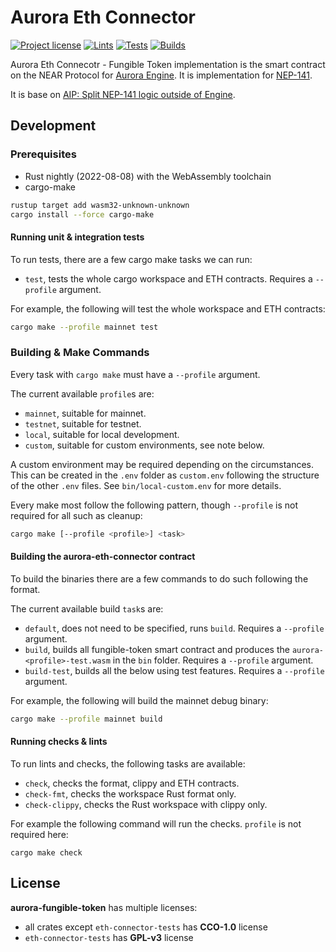 # Aurora Eth Connector

[![Project license](https://img.shields.io/badge/License-Public%20Domain-blue.svg)](https://creativecommons.org/publicdomain/zero/1.0/)
[![Lints](https://github.com/aurora-is-near/aurora-fungible-token/actions/workflows/lints.yml/badge.svg)](https://github.com/aurora-is-near/aurora-fungible-token/actions/workflows/lints.yml)
[![Tests](https://github.com/aurora-is-near/aurora-fungible-token/actions/workflows/tests.yml/badge.svg)](https://github.com/aurora-is-near/aurora-fungible-token/actions/workflows/tests.yml)
[![Builds](https://github.com/aurora-is-near/aurora-fungible-token/actions/workflows/builds.yml/badge.svg)](https://github.com/aurora-is-near/aurora-fungible-token/actions/workflows/builds.yml)

Aurora Eth Connecotr - Fungible Token implementation is the smart contract on the NEAR Protocol for 
[Aurora Engine](https://github.com/aurora-is-near/aurora-engine).
It is implementation for [NEP-141](https://nomicon.io/Standards/Tokens/FungibleToken/Core).

It is base on [AIP:  Split NEP-141 logic outside of Engine](https://github.com/aurora-is-near/AIPs/pull/5).

## Development

### Prerequisites

- Rust nightly (2022-08-08) with the WebAssembly toolchain
- cargo-make

```sh
rustup target add wasm32-unknown-unknown
cargo install --force cargo-make
```

#### Running unit & integration tests

To run tests, there are a few cargo make tasks we can run:
- `test`, tests the whole cargo workspace and ETH contracts. Requires a
  `--profile` argument.

For example, the following will test the whole workspace and ETH contracts:
```sh
cargo make --profile mainnet test 
```

### Building & Make Commands

Every task with `cargo make` must have a `--profile` argument.

The current available `profile`s are:
- `mainnet`, suitable for mainnet.
- `testnet`, suitable for testnet.
- `local`, suitable for local development.
- `custom`, suitable for custom environments, see note below.

A custom environment may be required depending on the circumstances. This can
be created in the `.env` folder as `custom.env` following the structure of the
other `.env` files. See `bin/local-custom.env` for more details.

Every make most follow the following pattern, though `--profile` is not required
for all such as cleanup:
```sh
cargo make [--profile <profile>] <task>
```

#### Building the aurora-eth-connector contract

To build the binaries there are a few commands to do such following the format.

The current available build `task`s are:
- `default`, does not need to be specified, runs `build`. Requires a `--profile`
  argument.
- `build`, builds all fungible-token smart contract and produces the
  `aurora-<profile>-test.wasm` in the `bin` folder.
  Requires a `--profile` argument.
- `build-test`, builds all the below using test features. Requires a `--profile`
  argument.

For example, the following will build the mainnet debug binary:
```sh
cargo make --profile mainnet build
```

#### Running checks & lints

To run lints and checks, the following tasks are available:
- `check`, checks the format, clippy and ETH contracts.
- `check-fmt`, checks the workspace Rust format only.
- `check-clippy`, checks the Rust workspace with clippy only.

For example the following command will run the checks. `profile` is not required
here:
```
cargo make check
```

## License
**aurora-fungible-token** has multiple licenses:
* all crates except `eth-connector-tests` has **CCO-1.0** license
* `eth-connector-tests` has **GPL-v3** license